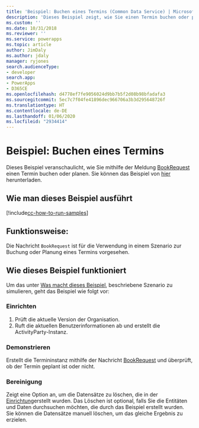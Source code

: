```yaml
---
title: 'Beispiel: Buchen eines Termins (Common Data Service) | Microsoft-Dokumentation'
description: 'Dieses Beispiel zeigt, wie Sie einen Termin buchen oder planen '
ms.custom: ''
ms.date: 10/31/2018
ms.reviewer: ''
ms.service: powerapps
ms.topic: article
author: JimDaly
ms.author: jdaly
manager: ryjones
search.audienceType:
- developer
search.app:
- PowerApps
- D365CE
ms.openlocfilehash: d4778ef7fe9056024d9bb7b5f2d08b98bfadafa3
ms.sourcegitcommit: 5ec7c7f04fe41896dec966706a3b3d295648726f
ms.translationtype: HT
ms.contentlocale: de-DE
ms.lasthandoff: 01/06/2020
ms.locfileid: "2934414"
---
```

# <a name="sample-book-an-appointment"></a>Beispiel: Buchen eines Termins

<!-- https://docs.microsoft.com/dynamics365/customer-engagement/developer/sample-book-appointment -->

Dieses Beispiel veranschaulicht, wie Sie mithilfe der Meldung [BookRequest](https://docs.microsoft.com/dotnet/api/microsoft.crm.sdk.messages.bookrequest?view=dynamics-general-ce-9) einen Termin buchen oder planen. Sie können das Beispiel von [hier](https://github.com/Microsoft/PowerApps-Samples/tree/master/cds/orgsvc/C%23/BookAppointment) herunterladen.

## <a name="how-to-run-this-sample"></a>Wie man dieses Beispiel ausführt

[!include[cc-how-to-run-samples](../../includes/cc-how-to-run-samples.md)]

## <a name="what-this-sample-does"></a>Funktionsweise:

Die Nachricht `BookRequest` ist für die Verwendung in einem Szenario zur Buchung oder Planung eines Termins vorgesehen.

## <a name="how-this-sample-works"></a>Wie dieses Beispiel funktioniert

Um das unter [Was macht dieses Beispiel](#what-this-sample-does), beschriebene Szenario zu simulieren, geht das Beispiel wie folgt vor:

### <a name="setup"></a>Einrichten

1. Prüft die aktuelle Version der Organisation.
1. Ruft die aktuellen Benutzerinformationen ab und erstellt die ActivityParty-Instanz.

### <a name="demonstrate"></a>Demonstrieren

Erstellt die Termininstanz mithilfe der Nachricht [BookRequest](https://docs.microsoft.com/dotnet/api/microsoft.crm.sdk.messages.bookrequest?view=dynamics-general-ce-9) und überprüft, ob der Termin geplant ist oder nicht.

### <a name="clean-up"></a>Bereinigung

Zeigt eine Option an, um die Datensätze zu löschen, die in der [Einrichtung](#setup)erstellt wurden. Das Löschen ist optional, falls Sie die Entitäten und Daten durchsuchen möchten, die durch das Beispiel erstellt wurden. Sie können die Datensätze manuell löschen, um das gleiche Ergebnis zu erzielen.
